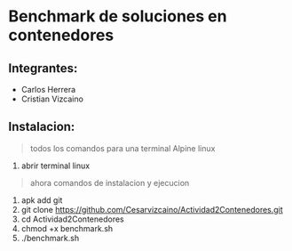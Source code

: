 # Benchmark de soluciones en contenedores
## Integrantes:
+ Carlos Herrera
+ Cristian Vizcaino
## Instalacion:
> todos los comandos para una terminal Alpine linux
1. abrir terminal linux
> ahora comandos de instalacion y ejecucion
1. apk add git
2. git clone https://github.com/Cesarvizcaino/Actividad2Contenedores.git
3. cd Actividad2Contenedores
4. chmod +x benchmark.sh
5. ./benchmark.sh
